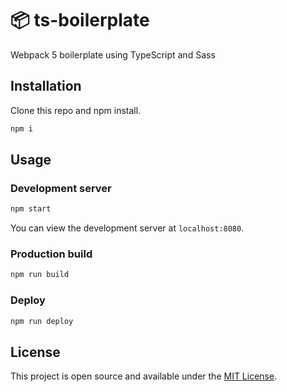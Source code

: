 # 📦 ts-boilerplate

Webpack 5 boilerplate using TypeScript and Sass

## Installation

Clone this repo and npm install.

```bash
npm i
```

## Usage

### Development server

```bash
npm start
```

You can view the development server at `localhost:8080`.

### Production build

```bash
npm run build
```

### Deploy

```bash
npm run deploy
```

## License

This project is open source and available under the [MIT License](LICENSE).
